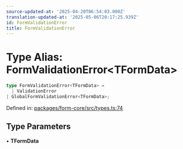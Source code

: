 ```yaml
---
source-updated-at: '2025-04-20T06:54:03.000Z'
translation-updated-at: '2025-05-06T20:17:25.939Z'
id: FormValidationError
title: FormValidationError
---
```


<!-- DO NOT EDIT: this page is autogenerated from the type comments -->

# Type Alias: FormValidationError\<TFormData\>

```ts
type FormValidationError<TFormData> = 
  | ValidationError
| GlobalFormValidationError<TFormData>;
```

Defined in: [packages/form-core/src/types.ts:74](https://github.com/TanStack/form/blob/main/packages/form-core/src/types.ts#L74)

## Type Parameters

• **TFormData**
